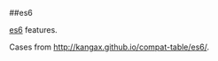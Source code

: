 ##es6

[es6](https://people.mozilla.org/~jorendorff/es6-draft.html) features.


Cases from <http://kangax.github.io/compat-table/es6/>.